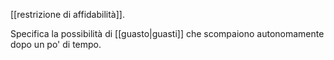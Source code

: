 [[restrizione di affidabilità]].

Specifica la possibilità di [[guasto|guasti]] che scompaiono autonomamente dopo un po' di tempo.
